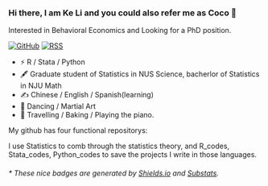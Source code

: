 ### Hi there, I am Ke Li and you could also refer me as Coco 👋
Interested in Behavioral Economics and Looking for a PhD position.

[![GitHub](https://img.shields.io/badge/dynamic/json?logo=github&label=GitHub&labelColor=495867&color=495867&query=%24.data.totalSubs&url=https%3A%2F%2Fapi.spencerwoo.com%2Fsubstats%2F%3Fsource%3Dgithub%26queryKey%3Dhayschan&style=flat-square)](https://github.com/hayschan)
[![RSS](https://img.shields.io/badge/dynamic/json?logo=rss&logoColor=white&label=RSS&labelColor=95B8D1&color=95B8D1&query=%24.data.totalSubs&url=https%3A%2F%2Fapi.spencerwoo.com%2Fsubstats%2F%3Fsource%3Dfeedly%257Cinoreader%257CfeedsPub%26queryKey%3Dhttps://haysc.tech/feed.xml&style=flat-square)](https://haysc.tech/)

- ⚡ R / Stata / Python
- 🖋 Graduate student of Statistics in NUS Science, bacherlor of Statistics in NJU Math
- ✍️ Chinese / English / Spanish(learning)
- 🏃 Dancing / Martial Art
- 🍻 Travelling / Baking / Playing the piano.

My github has four functional repositorys:

I use Statistics to comb through the statistics theory, and R_codes, Stata_codes, Python_codes to save the projects I write in those languages.

<h6>* These nice badges are generated by <a href="https://shields.io/">Shields.io</a> and <a href="https://github.com/spencerwooo/Substats">Substats</a>.</h6>
